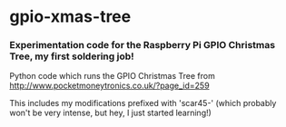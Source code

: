 # gpio-xmas-tree
### Experimentation code for the Raspberry Pi GPIO Christmas Tree, my first soldering job!

Python code which runs the GPIO Christmas Tree from http://www.pocketmoneytronics.co.uk/?page_id=259

This includes my modifications prefixed with 'scar45-' (which probably won't be very intense, but hey, I just started learning!)

